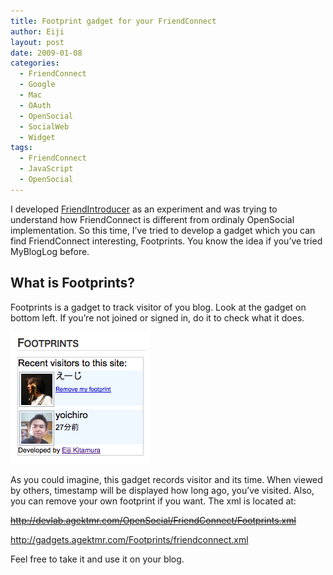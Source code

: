 ```yaml
---
title: Footprint gadget for your FriendConnect
author: Eiji
layout: post
date: 2009-01-08
categories:
  - FriendConnect
  - Google
  - Mac
  - OAuth
  - OpenSocial
  - SocialWeb
  - Widget
tags:
  - FriendConnect
  - JavaScript
  - OpenSocial
---
```

I developed [FriendIntroducer][1] as an experiment and was trying to understand how FriendConnect is different from ordinaly OpenSocial implementation. So this time, I&#8217;ve tried to develop a gadget which you can find FriendConnect interesting, Footprints. You know the idea if you&#8217;ve tried MyBlogLog before.

## What is Footprints?

Footprints is a gadget to track visitor of you blog. Look at the gadget on bottom left. If you&#8217;re not joined or signed in, do it to check what it does.

<img class="alignnone size-full wp-image-326" title="Footprints1" src="/images/2009/01/e38394e382afe38381e383a3-5.png" alt="Footprints1" width="223" height="211" />

As you could imagine, this gadget records visitor and its time. When viewed by others, timestamp will be displayed how long ago, you&#8217;ve visited. Also, you can remove your own footprint if you want. The xml is located at:

<span style="text-decoration: line-through;">http://devlab.agektmr.com/OpenSocial/FriendConnect/Footprints.xml</span>

<a href="http://gadgets.agektmr.com/Footprints/friendconnect.xml" target="_blank">http://gadgets.agektmr.com/Footprints/friendconnect.xml</a>

Feel free to take it and use it on your blog.

 [1]: http://devlog.agektmr.com/archives/310